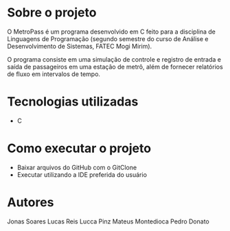 # Sobre o projeto

O MetroPass é um programa desenvolvido em C feito para a disciplina de Linguagens de Programação (segundo semestre do curso de Análise e Desenvolvimento de Sistemas, FATEC Mogi Mirim).

O programa consiste em uma simulação de controle e registro de entrada e saída de passageiros em uma estação de metrô, além de fornecer relatórios de fluxo em intervalos de tempo.

# Tecnologias utilizadas

- C

# Como executar o projeto

- Baixar arquivos do GitHub com o GitClone
- Executar utilizando a IDE preferida do usuário

# Autores

Jonas Soares
Lucas Reis
Lucca Pinz
Mateus Montedioca
Pedro Donato
